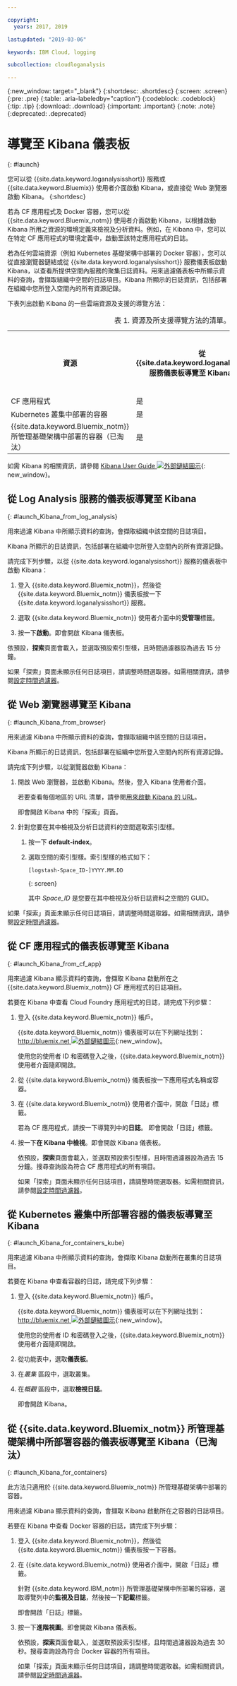 ```yaml
---

copyright:
  years: 2017, 2019

lastupdated: "2019-03-06"

keywords: IBM Cloud, logging

subcollection: cloudloganalysis

---
```


{:new_window: target="_blank"}
{:shortdesc: .shortdesc}
{:screen: .screen}
{:pre: .pre}
{:table: .aria-labeledby="caption"}
{:codeblock: .codeblock}
{:tip: .tip}
{:download: .download}
{:important: .important}
{:note: .note}
{:deprecated: .deprecated}


# 導覽至 Kibana 儀表板
{: #launch}

您可以從 {{site.data.keyword.loganalysisshort}} 服務或 {{site.data.keyword.Bluemix}} 使用者介面啟動 Kibana，或直接從 Web 瀏覽器啟動 Kibana。
{:shortdesc}

若為 CF 應用程式及 Docker 容器，您可以從 {{site.data.keyword.Bluemix_notm}} 使用者介面啟動 Kibana，以根據啟動 Kibana 所用之資源的環境定義來檢視及分析資料。例如，在 Kibana 中，您可以在特定 CF 應用程式的環境定義中，啟動至該特定應用程式的日誌。
    
若為任何雲端資源（例如 Kubernetes 基礎架構中部署的 Docker 容器），您可以從直接瀏覽器鏈結或從 {{site.data.keyword.loganalysisshort}} 服務儀表板啟動 Kibana，以查看所提供空間內服務的聚集日誌資料。用來過濾儀表板中所顯示資料的查詢，會擷取組織中空間的日誌項目。Kibana 所顯示的日誌資訊，包括部署在組織中您所登入空間內的所有資源記錄。 

下表列出啟動 Kibana 的一些雲端資源及支援的導覽方法：

<table>
<caption>表 1. 資源及所支援導覽方法的清單。</caption>
  <tr>
    <th>資源</th>
	<th>從 {{site.data.keyword.loganalysisshort}} 服務儀表板導覽至 Kibana 儀表板</th>
    <th>從 Bluemix 儀表板導覽至 Kibana 儀表板</th>
    <th>從 Web 瀏覽器導覽至 Kibana 儀表板</th>
  </tr>
  <tr>
    <td>CF 應用程式</td>
	<td>是</td>
    <td>是</td>
    <td>是</td>
  </tr>  
  <tr>
    <td>Kubernetes 叢集中部署的容器</td>
	<td>是</td>
    <td>是</td>
    <td>是</td>
  </tr>  
  <tr>
    <td>{{site.data.keyword.Bluemix_notm}} 所管理基礎架構中部署的容器（已淘汰）</td>
	<td>是</td>
    <td>是</td>
    <td>是</td>
  </tr>  
</table>

如需 Kibana 的相關資訊，請參閱 [Kibana User Guide ![外部鏈結圖示](../../../icons/launch-glyph.svg "外部鏈結圖示")](https://www.elastic.co/guide/en/kibana/5.1/index.html){: new_window}。
    

##  從 Log Analysis 服務的儀表板導覽至 Kibana
{: #launch_Kibana_from_log_analysis}

用來過濾 Kibana 中所顯示資料的查詢，會擷取組織中該空間的日誌項目。 
	
Kibana 所顯示的日誌資訊，包括部署在組織中您所登入空間內的所有資源記錄。

請完成下列步驟，以從 {{site.data.keyword.loganalysisshort}} 服務的儀表板中啟動 Kibana：

1. 登入 {{site.data.keyword.Bluemix_notm}}，然後從 {{site.data.keyword.Bluemix_notm}} 儀表板按一下 {{site.data.keyword.loganalysisshort}} 服務。 
    
2. 選取 {{site.data.keyword.Bluemix_notm}} 使用者介面中的**受管理**標籤。

3. 按一下**啟動**。即會開啟 Kibana 儀表板。

依預設，**探索**頁面會載入，並選取預設索引型樣，且時間過濾器設為過去 15 分鐘。 

如果「探索」頁面未顯示任何日誌項目，請調整時間選取器。如需相關資訊，請參閱[設定時間過濾器](/docs/services/CloudLogAnalysis/kibana?topic=cloudloganalysis-filter_logs#set_time_filter)。

	
	
##  從 Web 瀏覽器導覽至 Kibana
{: #launch_Kibana_from_browser}

用來過濾 Kibana 中所顯示資料的查詢，會擷取組織中該空間的日誌項目。 
	
Kibana 所顯示的日誌資訊，包括部署在組織中您所登入空間內的所有資源記錄。

請完成下列步驟，以從瀏覽器啟動 Kibana：

1. 開啟 Web 瀏覽器，並啟動 Kibana。然後，登入 Kibana 使用者介面。

    若要查看每個地區的 URL 清單，請參閱[用來啟動 Kibana 的 URL](/docs/services/CloudLogAnalysis/kibana?topic=cloudloganalysis-analyzing_logs_Kibana#urls_kibana)。
    
    即會開啟 Kibana 中的「探索」頁面。
	
2. 針對您要在其中檢視及分析日誌資料的空間選取索引型樣。

    1. 按一下 **default-index**。
	
	2. 選取空間的索引型樣。索引型樣的格式如下：
	
	    ```
	    [logstash-Space_ID-]YYYY.MM.DD 
	    ```
        {: screen}
	
	    其中 *Space_ID* 是您要在其中檢視及分析日誌資料之空間的 GUID。 
	
如果「探索」頁面未顯示任何日誌項目，請調整時間選取器。如需相關資訊，請參閱[設定時間過濾器](/docs/services/CloudLogAnalysis/kibana?topic=cloudloganalysis-filter_logs#set_time_filter)。


	
##  從 CF 應用程式的儀表板導覽至 Kibana
{: #launch_Kibana_from_cf_app}

用來過濾 Kibana 顯示資料的查詢，會擷取 Kibana 啟動所在之 {{site.data.keyword.Bluemix_notm}} CF 應用程式的日誌項目。

若要在 Kibana 中查看 Cloud Foundry 應用程式的日誌，請完成下列步驟：

1. 登入 {{site.data.keyword.Bluemix_notm}} 帳戶。

    {{site.data.keyword.Bluemix_notm}} 儀表板可以在下列網址找到：[http://bluemix.net ![外部鏈結圖示](../../../icons/launch-glyph.svg "外部鏈結圖示")](http://bluemix.net){:new_window}。
    
	使用您的使用者 ID 和密碼登入之後，{{site.data.keyword.Bluemix_notm}} 使用者介面隨即開啟。

2. 從 {{site.data.keyword.Bluemix_notm}} 儀表板按一下應用程式名稱或容器。 
    
3. 在 {{site.data.keyword.Bluemix_notm}} 使用者介面中，開啟「日誌」標籤。

    若為 CF 應用程式，請按一下導覽列中的**日誌**。
    即會開啟「日誌」標籤。  

4. 按一下**在 Kibana 中檢視**。即會開啟 Kibana 儀表板。

    依預設，**探索**頁面會載入，並選取預設索引型樣，且時間過濾器設為過去 15 分鐘。搜尋查詢設為符合 CF 應用程式的所有項目。

    如果「探索」頁面未顯示任何日誌項目，請調整時間選取器。如需相關資訊，請參閱[設定時間過濾器](/docs/services/CloudLogAnalysis/kibana?topic=cloudloganalysis-filter_logs#set_time_filter)。

	
	
##  從 Kubernetes 叢集中所部署容器的儀表板導覽至 Kibana
{: #launch_Kibana_for_containers_kube}

用來過濾 Kibana 中所顯示資料的查詢，會擷取 Kibana 啟動所在叢集的日誌項目。

若要在 Kibana 中查看容器的日誌，請完成下列步驟：

1. 登入 {{site.data.keyword.Bluemix_notm}} 帳戶。

    {{site.data.keyword.Bluemix_notm}} 儀表板可以在下列網址找到：[http://bluemix.net ![外部鏈結圖示](../../../icons/launch-glyph.svg "外部鏈結圖示")](http://bluemix.net){:new_window}。
    
	使用您的使用者 ID 和密碼登入之後，{{site.data.keyword.Bluemix_notm}} 使用者介面隨即開啟。

2. 從功能表中，選取**儀表板**。

3. 在*叢集* 區段中，選取叢集。

4. 在*概觀* 區段中，選取**檢視日誌**。

    即會開啟 Kibana。




##  從 {{site.data.keyword.Bluemix_notm}} 所管理基礎架構中所部署容器的儀表板導覽至 Kibana（已淘汰）
{: #launch_Kibana_for_containers}

此方法只適用於 {{site.data.keyword.Bluemix_notm}} 所管理基礎架構中部署的容器。

用來過濾 Kibana 顯示資料的查詢，會擷取 Kibana 啟動所在之容器的日誌項目。

若要在 Kibana 中查看 Docker 容器的日誌，請完成下列步驟：

1. 登入 {{site.data.keyword.Bluemix_notm}}，然後從 {{site.data.keyword.Bluemix_notm}} 儀表板按一下容器。 
    
2. 在 {{site.data.keyword.Bluemix_notm}} 使用者介面中，開啟「日誌」標籤。

    針對 {{site.data.keyword.IBM_notm}} 所管理基礎架構中所部署的容器，選取導覽列中的**監視及日誌**，然後按一下**記載**標籤。 
    
    即會開啟「日誌」標籤。  

3. 按一下**進階視圖**。即會開啟 Kibana 儀表板。

    依預設，**探索**頁面會載入，並選取預設索引型樣，且時間過濾器設為過去 30 秒。搜尋查詢設為符合 Docker 容器的所有項目。

    如果「探索」頁面未顯示任何日誌項目，請調整時間選取器。如需相關資訊，請參閱[設定時間過濾器](/docs/services/CloudLogAnalysis/kibana?topic=cloudloganalysis-filter_logs#set_time_filter)。

	



